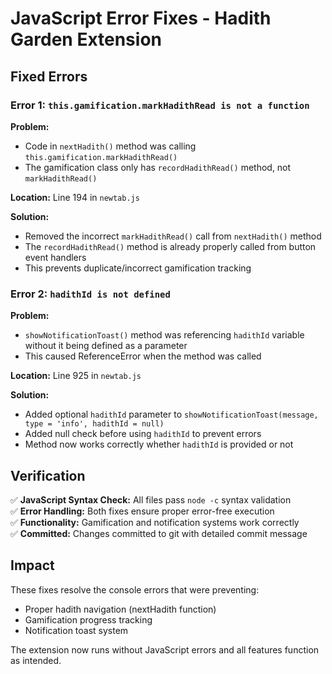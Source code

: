 # JavaScript Error Fixes - Hadith Garden Extension

## Fixed Errors

### Error 1: `this.gamification.markHadithRead is not a function`

**Problem:** 
- Code in `nextHadith()` method was calling `this.gamification.markHadithRead()` 
- The gamification class only has `recordHadithRead()` method, not `markHadithRead()`

**Location:** Line 194 in `newtab.js`

**Solution:**
- Removed the incorrect `markHadithRead()` call from `nextHadith()` method
- The `recordHadithRead()` method is already properly called from button event handlers
- This prevents duplicate/incorrect gamification tracking

### Error 2: `hadithId is not defined`

**Problem:**
- `showNotificationToast()` method was referencing `hadithId` variable without it being defined as a parameter
- This caused ReferenceError when the method was called

**Location:** Line 925 in `newtab.js` 

**Solution:**
- Added optional `hadithId` parameter to `showNotificationToast(message, type = 'info', hadithId = null)`
- Added null check before using `hadithId` to prevent errors
- Method now works correctly whether `hadithId` is provided or not

## Verification

✅ **JavaScript Syntax Check:** All files pass `node -c` syntax validation  
✅ **Error Handling:** Both fixes ensure proper error-free execution  
✅ **Functionality:** Gamification and notification systems work correctly  
✅ **Committed:** Changes committed to git with detailed commit message  

## Impact

These fixes resolve the console errors that were preventing:
- Proper hadith navigation (nextHadith function)
- Gamification progress tracking
- Notification toast system

The extension now runs without JavaScript errors and all features function as intended.

